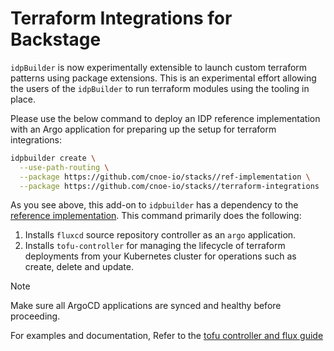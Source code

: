 # Terraform Integrations for Backstage

`idpBuilder` is now experimentally extensible to launch custom terraform patterns using package extensions. This is an experimental effort allowing the users of the `idpBuilder` to run terraform modules using the tooling in place.

Please use the below command to deploy an IDP reference implementation with an Argo application for preparing up the setup for terraform integrations:

```bash
idpbuilder create \
  --use-path-routing \
  --package https://github.com/cnoe-io/stacks//ref-implementation \
  --package https://github.com/cnoe-io/stacks//terraform-integrations
```

As you see above, this add-on to `idpbuilder` has a dependency to the [reference implementation](../ref-implementation/). This command primarily does the following:

1. Installs `fluxcd` source repository controller as an `argo` application.
2. Installs `tofu-controller` for managing the lifecycle of terraform deployments from your Kubernetes cluster for operations such as create, delete and update.

> [!NOTE]
> Make sure all ArgoCD applications are synced and healthy before proceeding. 

For examples and documentation, Refer to the [tofu controller and flux guide](https://flux-iac.github.io/tofu-controller/use-tf-controller/provision-resources-and-auto-approve/)
